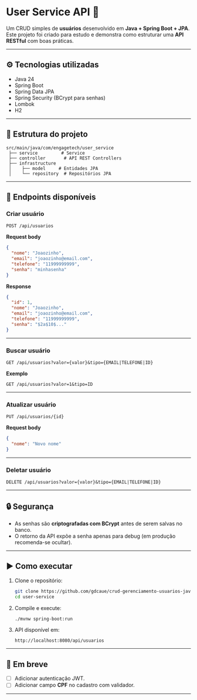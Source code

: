 # User Service API 🚀

Um CRUD simples de **usuários** desenvolvido em **Java + Spring Boot +
JPA**.\
Este projeto foi criado para estudo e demonstra como estruturar uma
**API RESTful** com boas práticas.

------------------------------------------------------------------------

## ⚙️ Tecnologias utilizadas

-   Java 24
-   Spring Boot
-   Spring Data JPA
-   Spring Security (BCrypt para senhas)
-   Lombok
-   H2

------------------------------------------------------------------------

## 📂 Estrutura do projeto

    src/main/java/com/engagetech/user_service
     ├── service         # Service
     ├── controller       # API REST Controllers
     ├── infrastructure
     │    ├── model     # Entidades JPA
     │    └── repository  # Repositórios JPA

------------------------------------------------------------------------

## 📌 Endpoints disponíveis

### Criar usuário

``` http
POST /api/usuarios
```

**Request body**

``` json
{
  "nome": "Joaozinho",
  "email": "joaozinho@email.com",
  "telefone": "11999999999",
  "senha": "minhasenha"
}
```

**Response**

``` json
{
  "id": 1,
  "nome": "Joaozinho",
  "email": "joaozinho@email.com",
  "telefone": "11999999999",
  "senha": "$2a$10$..."
}
```

------------------------------------------------------------------------

### Buscar usuário

``` http
GET /api/usuarios?valor={valor}&tipo={EMAIL|TELEFONE|ID}
```

**Exemplo**

    GET /api/usuarios?valor=1&tipo=ID

------------------------------------------------------------------------

### Atualizar usuário

``` http
PUT /api/usuarios/{id}
```

**Request body**

``` json
{
  "nome": "Novo nome"
}
```

------------------------------------------------------------------------

### Deletar usuário

``` http
DELETE /api/usuarios?valor={valor}&tipo={EMAIL|TELEFONE|ID}
```

------------------------------------------------------------------------

## 🔒 Segurança

-   As senhas são **criptografadas com BCrypt** antes de serem salvas no
    banco.
-   O retorno da API expõe a senha apenas para debug (em produção
recomenda-se ocultar).

------------------------------------------------------------------------

## ▶️ Como executar

1.  Clone o repositório:

    ``` bash
    git clone https://github.com/gdcaue/crud-gerenciamento-usuarios-java.git
    cd user-service
    ```

2.  Compile e execute:

    ``` bash
    ./mvnw spring-boot:run
    ```

3.  API disponível em:

        http://localhost:8080/api/usuarios

------------------------------------------------------------------------

## 📖 Em breve

-   [ ] Adicionar autenticação JWT.
-   [ ] Adicionar campo **CPF** no cadastro com validador.

------------------------------------------------------------------------

